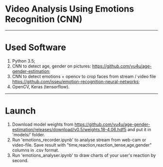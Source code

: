 # Video Analysis Using Emotions Recognition (CNN)

-----------------------------------------------

# Used Software
1. Python 3.5;
2. CNN to detect age, gender on pictures: https://github.com/yu4u/age-gender-estimation;
2. CNN to detect emotions + opencv to crop faces from stream / video file https://github.com/isseu/emotion-recognition-neural-networks;
3. OpenCV, Keras (tensorflow).

-----------------------------------------------

# Launch

1. Download model weights from https://github.com/yu4u/age-gender-estimation/releases/download/v0.5/weights.18-4.06.hdf5 and put it in 'models/' folder.
2. Run 'emotions_recorder.ipynb' to analyse stream from web-cam or video-file. Save result with "time,reaction,reaction_tense,age,gender" columns in .csv format.
3. Run 'emotions_analyser.ipynb' to draw charts of your user's reaction by second. 
